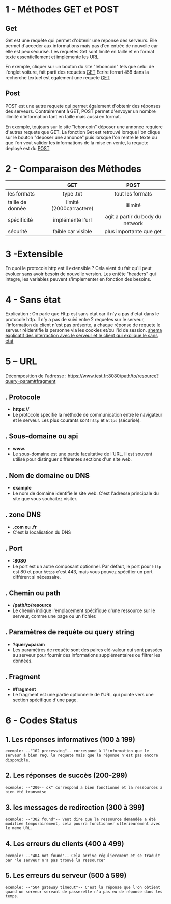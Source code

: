 # 1 - Méthodes GET et POST

## Get 
Get est une requête qui permet d'obtenir une reponse des serveurs.
	Elle permet d'acceder aux informations mais pas d'en entrée de nouvelle car elle est peu sécurisé.
	Les requetes Get sont limité en taille et en format texte essentiellement et implémente les URL.
	
En exemple, cliquer sur un bouton du site "leboncoin" tels que celui de l'onglet voiture, fait parti des requetes [GET](https://www.leboncoin.fr/voitures/offres?locations) Ecrire ferrari 458 dans la recherche textuel est egalement une requete [GET](https://www.leboncoin.fr/recherche?category=2&text=ferrari+458)

## Post
POST est une autre requete qui permet également d'obtenir des réponses des serveurs.
Contrairement à GET, POST permet d'envoyer un nombre illimité d'information tant en taille mais aussi en format.

En exemple, toujours sur le site "leboncoin" déposer une annonce requiere d'autres requete que GET.
La fonction Get est retrouvé lorsque l'on clique sur le bouton "deposer une annonce" puis lorsque l'on rentre le texte ou que l'on veut valider les informations de la mise en vente, la requete deployé est du [POST](https://www.leboncoin.fr/deposer-une-annonce)


# 2 - Comparaison des Méthodes

|       | GET | POST |
|:------|:---------:|:----------:|
|les formats|type .txt|tout les formats|
|taille de donnée|limité (2000carractere)|illimité|
|spécificité|implémente l'url|agit a partir du body du network|
|sécurité|faible car visible|plus importante que get|


# 3 -Extensible

En quoi le protocole http est il extensible ?
	Cela vient du fait qu'il peut évoluer sans avoir besoin de nouvelle version.
	Les entête "headers" qui integre, les variables peuvent s'implementer en fonction des besoins.
	
# 4 - Sans état

Explication :
	On parle que Http est sans etat car il n'y a pas d'etat dans le protocole http. Il n'y a pas de suivi entre 2 requetes sur le serveur, l'information du client n'est pas présente, a chaque réponse de requete le serveur réidentifie la personne via les cookies et/ou l'id de session.
	[shema explicatif des interraction avec le serveur et le client qui explique le sans etat](https://docs.google.com/document/d/1JLvWOxeNOCab81PBlJ6wduIFFk0TPR5RLJqAxNqsRd4/edit)
	
# 5 – URL

Décomposition de l'adresse : https://www.test.fr:8080/path/to/resource?query=param#fragment

## . **Protocole**
   - **https://**
   - Le protocole spécifie la méthode de communication entre le navigateur et le serveur. Les plus courants sont `http` et `https` (sécurisé).

## . **Sous-domaine ou api**
   - **www.**
   - Le sous-domaine est une partie facultative de l'URL. Il est souvent utilisé pour distinguer différentes sections d'un site web.

## . **Nom de domaine ou DNS**
   - **example**
   - Le nom de domaine identifie le site web. C'est l'adresse principale du site que vous souhaitez visiter.

## . **zone DNS**
   - **.com ou .fr**
   - C'est la localisation du DNS
## . **Port**
   - **:8080**
   - Le port est un autre composant optionnel. Par défaut, le port pour `http` est 80 et pour `https` c'est 443, mais vous pouvez spécifier un port différent si nécessaire.

## . **Chemin ou path**
   - **/path/to/resource**
   - Le chemin indique l'emplacement spécifique d'une ressource sur le serveur, comme une page ou un fichier.

## . **Paramètres de requête ou query string**
   - **?query=param**
   - Les paramètres de requête sont des paires clé-valeur qui sont passées au serveur pour fournir des informations supplémentaires ou filtrer les données.

## . **Fragment**
   - **#fragment**
   - Le fragment est une partie optionnelle de l'URL qui pointe vers une section spécifique d'une page.


# 6 - Codes Status

## 1. Les réponses informatives (100 à 199)
	exemple: --"102 processing"-- correspond à l'information que le serveur à bien reçu la requete mais que la réponse n'est pas encore disponible.

## 2. Les réponses de succès (200-299)
	exemple: --"200-- ok" correspond a bien fonctionné et la ressources a bien été transmise
	
## 3. les messages de redirection (300 à 399)
	exemple: --"302 found"-- Veut dire que la ressource demandée a été modifiée temporairement, cela pourra fonctionner ultérieurement avec le meme URL.


## 4. Les erreurs du clients (400 à 499)
	exemple: --"404 not found"-- Cela arrive régulierement et se traduit par "le serveur n'a pas trouvé la ressource"

## 5. Les erreurs du serveur (500 à 599)
	exemple: --"504 gateway timeout"-- C'est la réponse que l'on obtient quand un serveur servant de passerelle n'a pas eu de réponse dans les temps.
	
	




	

